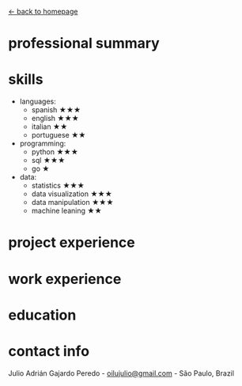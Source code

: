[<- back to homepage](index.md)

# professional summary

# skills
- languages:
  - spanish ★★★
  - english ★★★
  - italian ★★
  - portuguese ★★
- programming:
  - python ★★★
  - sql ★★★
  - go ★
- data:
  - statistics ★★★
  - data visualization ★★★
  - data manipulation ★★★
  - machine leaning ★★

# project experience

# work experience

# education

# contact info
 Julio Adrián Gajardo Peredo - oilujulio@gmail.com - São Paulo, Brazil

